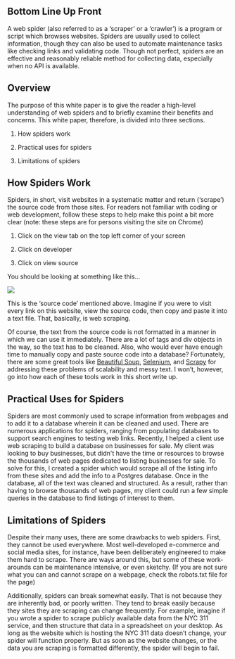 ## Bottom Line Up Front

A web spider (also referred to as a ‘scraper’ or a ‘crawler’) is a program or script which browses websites. Spiders are usually used to collect information, though they can also be used to automate maintenance tasks like checking links and validating code. Though not perfect, spiders are an effective and reasonably reliable method for collecting data, especially when no API is available.

## Overview

The purpose of this white paper is to give the reader a high-level understanding of web spiders and to briefly examine their benefits and concerns. This white paper, therefore, is divided into three sections.

1.  How spiders work
    
2.  Practical uses for spiders
    
3.  Limitations of spiders
    

## How Spiders Work

Spiders, in short, visit websites in a systematic matter and return (‘scrape’) the source code from those sites. For readers not familiar with coding or web development, follow these steps to help make this point a bit more clear (note: these steps are for persons visiting the site on Chrome)

1.  Click on the view tab on the top left corner of your screen
    
2.  Click on developer
    
3.  Click on view source
    

You should be looking at something like this…

![](https://kentuckybenjamin.github.io/images/view_source.png)

This is the ‘source code’ mentioned above. Imagine if you were to visit every link on this website, view the source code, then copy and paste it into a text file. That, basically, is web scraping.

Of course, the text from the source code is not formatted in a manner in which we can use it immediately. There are a lot of tags and div objects in the way, so the text has to be cleaned. Also, who would ever have enough time to manually copy and paste source code into a database? Fortunately, there are some great tools like [Beautiful Soup](https://pypi.org/project/beautifulsoup4/), [Selenium](https://pypi.org/project/selenium/), and [Scrapy](https://pypi.org/project/Scrapy/) for addressing these problems of scalability and messy text. I won’t, however, go into how each of these tools work in this short write up.

## Practical Uses for Spiders

Spiders are most commonly used to scrape information from webpages and to add it to a database wherein it can be cleaned and used. There are numerous applications for spiders, ranging from populating databases to support search engines to testing web links. Recently, I helped a client use web scraping to build a database on businesses for sale. My client was looking to buy businesses, but didn't have the time or resources to browse the thousands of web pages dedicated to listing businesses for sale. To solve for this, I created a spider which would scrape all of the listing info from these sites and add the info to a Postgres database. Once in the database, all of the text was cleaned and structured. As a result, rather than having to browse thousands of web pages, my client could run a few simple queries in the database to find listings of interest to them.

## Limitations of Spiders

Despite their many uses, there are some drawbacks to web spiders. First, they cannot be used everywhere. Most well-developed e-commerce and social media sites, for instance, have been deliberately engineered to make them hard to scrape. There are ways around this, but some of these work-arounds can be maintenance intensive, or even sketchy. (If you are not sure what you can and cannot scrape on a webpage, check the robots.txt file for the page)

Additionally, spiders can break somewhat easily. That is not because they are inherently bad, or poorly written. They tend to break easily because they sites they are scraping can change frequently. For example, imagine if you wrote a spider to scrape publicly available data from the NYC 311 service, and then structure that data in a spreadsheet on your desktop. As long as the website which is hosting the NYC 311 data doesn’t change, your spider will function properly. But as soon as the website changes, or the data you are scraping is formatted differently, the spider will begin to fail.